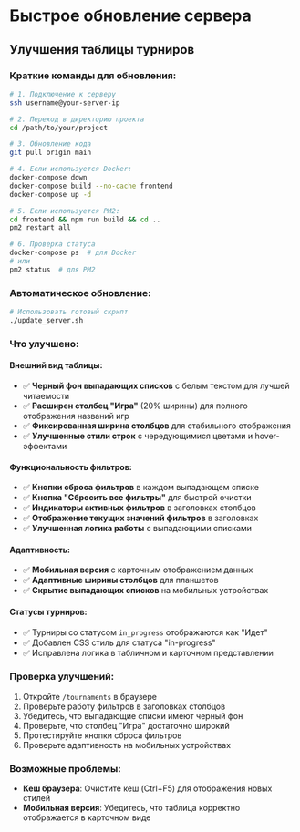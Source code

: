 # Быстрое обновление сервера

## Улучшения таблицы турниров

### Краткие команды для обновления:

```bash
# 1. Подключение к серверу
ssh username@your-server-ip

# 2. Переход в директорию проекта
cd /path/to/your/project

# 3. Обновление кода
git pull origin main

# 4. Если используется Docker:
docker-compose down
docker-compose build --no-cache frontend
docker-compose up -d

# 5. Если используется PM2:
cd frontend && npm run build && cd ..
pm2 restart all

# 6. Проверка статуса
docker-compose ps  # для Docker
# или
pm2 status  # для PM2
```

### Автоматическое обновление:

```bash
# Использовать готовый скрипт
./update_server.sh
```

### Что улучшено:

#### Внешний вид таблицы:
- ✅ **Черный фон выпадающих списков** с белым текстом для лучшей читаемости
- ✅ **Расширен столбец "Игра"** (20% ширины) для полного отображения названий игр
- ✅ **Фиксированная ширина столбцов** для стабильного отображения
- ✅ **Улучшенные стили строк** с чередующимися цветами и hover-эффектами

#### Функциональность фильтров:
- ✅ **Кнопки сброса фильтров** в каждом выпадающем списке
- ✅ **Кнопка "Сбросить все фильтры"** для быстрой очистки
- ✅ **Индикаторы активных фильтров** в заголовках столбцов
- ✅ **Отображение текущих значений фильтров** в заголовках
- ✅ **Улучшенная логика работы** с выпадающими списками

#### Адаптивность:
- ✅ **Мобильная версия** с карточным отображением данных
- ✅ **Адаптивные ширины столбцов** для планшетов
- ✅ **Скрытие выпадающих списков** на мобильных устройствах

#### Статусы турниров:
- ✅ Турниры со статусом `in_progress` отображаются как "Идет"
- ✅ Добавлен CSS стиль для статуса "in-progress"
- ✅ Исправлена логика в табличном и карточном представлении

### Проверка улучшений:
1. Откройте `/tournaments` в браузере
2. Проверьте работу фильтров в заголовках столбцов
3. Убедитесь, что выпадающие списки имеют черный фон
4. Проверьте, что столбец "Игра" достаточно широкий
5. Протестируйте кнопки сброса фильтров
6. Проверьте адаптивность на мобильных устройствах

### Возможные проблемы:
- **Кеш браузера**: Очистите кеш (Ctrl+F5) для отображения новых стилей
- **Мобильная версия**: Убедитесь, что таблица корректно отображается в карточном виде 